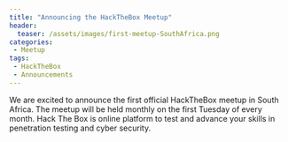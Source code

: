 ```yaml
---
title: "Announcing the HackTheBox Meetup"
header:
  teaser: /assets/images/first-meetup-SouthAfrica.png
categories:
 - Meetup
tags:
 - HackTheBox
 - Announcements
---
```


We are excited to announce the first official HackTheBox meetup in South Africa. The meetup will be held monthly on the first Tuesday of every month. Hack The Box is online platform to test and advance your skills in penetration testing and cyber security.
